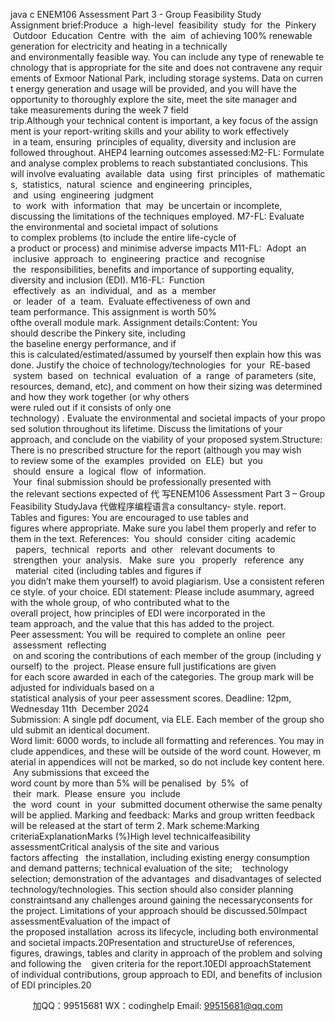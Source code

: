 java c
ENEM106 Assessment Part 3 - Group Feasibility Study
Assignment brief:Produce  a  high-level  feasibility  study  for  the  Pinkery  Outdoor  Education  Centre  with  the  aim  of achieving 100% renewable generation for electricity and heating in a technically and environmentally feasible way. You can include any type of renewable technology that is appropriate for the site and does not contravene any requirements of Exmoor National Park, including storage systems. Data on current energy generation and usage will be provided, and you will have the opportunity to thoroughly explore the site, meet the site manager and take measurements during the week 7 field trip.Although your technical content is important, a key focus of the assignment is your report-writing skills and your ability to work effectively  in a team, ensuring  principles of equality, diversity and inclusion are followed throughout.
AHEP4 learning outcomes assessed:M2-FL: Formulate and analyse complex problems to reach substantiated conclusions. This will involve evaluating  available  data  using  first  principles  of  mathematics,  statistics,  natural  science  and engineering  principles,  and  using  engineering  judgment  to  work  with  information  that  may  be uncertain or incomplete, discussing the limitations of the techniques employed.
M7-FL: Evaluate the environmental and societal impact of solutions to complex problems (to include the entire life-cycle of a product or process) and minimise adverse impacts
M11-FL:  Adopt  an  inclusive  approach  to  engineering  practice  and  recognise  the  responsibilities, benefits and importance of supporting equality, diversity and inclusion (EDI).
M16-FL:  Function  effectively  as  an  individual,  and  as  a  member  or  leader  of  a  team.  Evaluate effectiveness of own and team performance.
This assignment is worth 50% ofthe overall module mark.
Assignment details:Content: You should describe the Pinkery site, including the baseline energy performance, and if this is calculated/estimated/assumed by yourself then explain how this was done. Justify the choice of technology/technologies  for  your  RE-based  system  based  on  technical  evaluation  of  a  range  of parameters (site, resources, demand, etc), and comment on how their sizing was determined and how they work together (or why others were ruled out if it consists of only one technology) . Evaluate the environmental and societal impacts of your proposed solution throughout its lifetime. Discuss the limitations of your approach, and conclude on the viability of your proposed system.Structure: There is no prescribed structure for the report (although you may wish to review some of the  examples  provided  on  ELE)  but  you  should  ensure  a  logical  flow  of  information.  Your  final submission should be professionally presented with the relevant sections expected of 代 写ENEM106 Assessment Part 3 – Group Feasibility StudyJava
代做程序编程语言a consultancy- style. report.
Tables and figures: You are encouraged to use tables and figures where appropriate. Make sure you label them properly and refer to them in the text.
References:  You  should  consider  citing  academic   papers,  technical   reports  and  other   relevant documents  to  strengthen  your  analysis.   Make  sure  you   properly   reference  any   material  cited (including tables and figures if you didn’t make them yourself) to avoid plagiarism. Use a consistent reference style. of your choice.
EDI statement: Please include asummary, agreed with the whole group, of who contributed what to the overall project, how principles of EDI were incorporated in the team approach, and the value that this has added to the project.
Peer assessment: You will be  required to complete an online  peer  assessment  reflecting  on and scoring the contributions of each member of the group (including yourself) to the  project. Please ensure full justifications are given for each score awarded in each of the categories. The group mark will be adjusted for individuals based on a statistical analysis of your peer assessment scores.
Deadline: 12pm, Wednesday 11th  December 2024
Submission: A single pdf document, via ELE. Each member of the group should submit an identical document.
Word limit: 6000 words, to include all formatting and references. You may include appendices, and these will be outside of the word count. However, material in appendices will not be marked, so do not include key content here. Any submissions that exceed the word count by more than 5% will be penalised  by  5%  of  their  mark.  Please  ensure  you  include  the  word  count  in  your  submitted document otherwise the same penalty will be applied.
Marking and feedback: Marks and group written feedback will be released at the start of term 2. Mark scheme:Marking criteriaExplanationMarks (%)High level technicalfeasibility assessmentCritical analysis of the site and various factors affecting   the installation, including existing energy consumption  and demand patterns; technical evaluation of the site;    technology selection; demonstration of the advantages  and disadvantages of selected technology/technologies. This section should also consider planning constraintsand any challenges around gaining the necessaryconsents for the project. Limitations of your approach should be discussed.50Impact assessmentEvaluation of the impact of the proposed installation  across its lifecycle, including both environmental and societal impacts.20Presentation and structureUse of references, figures, drawings, tables and clarity in approach of the problem and solving and following the    given criteria for the report.10EDI approachStatement of individual contributions, group approach to EDI, and benefits of inclusion of EDI principles.20



         
加QQ：99515681  WX：codinghelp  Email: 99515681@qq.com
